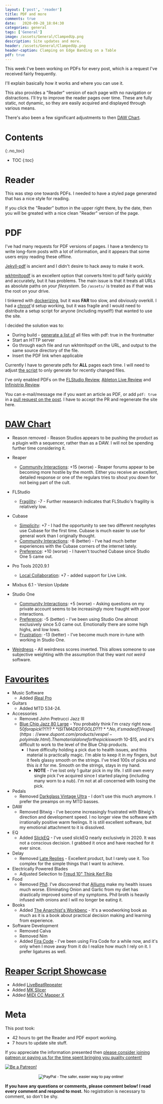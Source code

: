 ```yaml
---
layout: ['post', 'reader']
title: PDF and more
comments: true
date:   2020-09-28_18:04:30 
categories: general
tags: ['General']
image: /assets/General/ClampedUp.png
description: Site updates and more.
header: /assets/General/ClampedUp.png
header-caption: Clamping on Edge Banding on a Table
pdf: true
---
```


This week I've been working on PDFs for every post, which is a request I've received fairly frequently.

I'll explain basically how it works and where you can use it.

This also provides a "Reader" version of each page with no navigation or distractions. I'll try to improve the reader pages over time. These are fully static, not dynamic, so they are easily acquired and displayed through various means.

There's also been a few significant adjustments to then [DAW Chart](/DAW-Chart.html).

<!--more-->


# Contents
{:.no_toc}
* TOC
{:toc}

# Reader

This was step one towards PDFs. I needed to have a styled page generated that has a nice style for reading.

If you click the "Reader" button in the upper right there, by the date, then you will be greated with a nice clean "Reader" version of the page.

# PDF

I've had many requests for PDF versions of pages. I have a tendency to write long-form posts with a lot of information, and it appears that some users enjoy reading these offline.

[Jekyll-pdf](https://github.com/abeMedia/jekyll-pdf) is ancient and I didn't desire to hack away to make it work.

[wkhtmltopdf](https://wkhtmltopdf.org) is an excellent option that converts html to pdf fairly quickly and accurately, but it has problems. The main issue is that it treats all URLs as absolute paths on _your filesystem_. So `/assets/` is treated as if that was the root on your drive.

I tinkered with [dockerizing](https://www.docker.com), but it was **FAR** too slow, and obviously overkill. I had a [chroot](https://en.wikipedia.org/wiki/Chroot)'d setup working, but it was fragile and I would need to distribute a setup script for anyone (including myself!) that wanted to use the site.

I decided the solution was to:

* During build - [generate a list of](https://github.com/admiralbumblebee/AdmiralBumbleBee.com/blob/master/_plugins/jekyll-pdfify.rb) all files with pdf: true in the frontmatter
* Start an HTTP server
* Go through each file and run wkhtmltopdf on the URL, and output to the same source directory of the file. 
* Insert the PDF link when applicable

Currently I have to generate pdfs for **ALL** pages each time. I will need to adjust [the script](https://github.com/admiralbumblebee/AdmiralBumbleBee.com/blob/master/generate-pdfs) to only generate for recently changed files.

I've only enabled PDFs on the [FLStudio Review](/tags/#FLStudio), [Ableton Live Review](/tags/#Ableton+Live) and [Infinistrip Review](/music/2020/06/03/PSP-InfiniStrip-Review.html).

You can e-mail/message me if you want an article as PDF, or add `pdf: true` in a [pull request on the post](https://github.com/admiralbumblebee/AdmiralBumbleBee.com/tree/master/_posts). I have to accept the PR and regenerate the site here.

# [DAW Chart](/DAW-Chart.html)

* Reason removed - Reason Studios appears to be pushing the product as a plugin with a sequencer, rather than as a DAW. I will not be spending further time considering it.
* Reaper
    * [Community Interactions](DAW-Explain.html#community-interactions): +15 (worse) - Reaper forums appear to be becoming more hostile by the month. Either you receive an excellent, detailed response or one of the regulars tries to shout you down for not being part of the cult.
* FLStudio
    * [Fragility](/DAW-Explain.html#fragility): -7 - Further reasearch indicates that FLStudio's fragility is relatively low. 
* Cubase
    * [Simplicity](/DAW-Explain.html#simplicity): +7 - I had the opportunity to see two different neophytes use Cubase for the first time. Cubase is much easier to use for general work than I originally thought.
    * [Community Interactions](DAW-Explain.html#community-interactions): -8 (better) - I've had much better experiences with the Cubase corners of the internet lately.
    * [Preference](/DAW-Explain.html#preference): +10 (worse) - I haven't touched Cubase since Studio One 5 came out.
* Pro Tools 2020.9.1
    * [Local Collaboration](/DAW-Explain.html#local-collaboration): +7 - added support for Live Link.
* Mixbus 6.1 - Version Update
* Studio One
    * [Community Interactions](DAW-Explain.html#community-interactions): +5 (worse) - Asking questions on my private account seems to be increasingly more fraught with poor interactions.
    * [Preference](/DAW-Explain.html#preference): -5 (better) - I've been using Studio One almost exclusively since 5.0 came out. Emotionally there are some high highs, and low lows.
    * [Frustration](/DAW-Explain.html#frustration): -13 (better) - I've become much more in-tune with working in Studio One.

* [Weirdness](/DAW-Explain.html#weirdness-inverted) - All weirdness scores inverted. This allows someone to use subjective weighting with the assumption that they want _not weird_ software.

# [Favourites](/Favourites.html)

* Music Software
    * Added [iReal Pro](https://irealpro.com)
* Guitars
    * Added MTD 534-24.
* Accessories
    * Removed John Pretrucci Jazz III
    * [Blue Chip Jazz 80 Large](https://shop.bluechippick.net/products/Jazz80-LG.html) - You probably think I'm crazy right now. $50 for a pick!?!?!? **IS IT MADE OF GOLD???**. No, it's made of [Vespel](https://www.dupont.com/products/vespel-polyimide.html). The material alone for the pick is worth ~$10-$15, and it's difficult to work to the level of the Blue Chip products.
        * I have difficulty holding a pick due to health issues, and this material is practically magic. I'm able to keep it in my fingers, but it feels glassy smooth on the strings. I've tried 100s of picks and this _is it_ for me. Smooth on the strings, stays in my hand.
            * **NOTE** - I've lost only 1 guitar pick in my life. I still own every single pick I've acquired since I started playing (including many worn to a nub). I'm not at all concerned with losing the pick.
* Pedals
    * Removed [Darkglass Vintage Ultra](https://www.darkglass.com/creations/vintage-ultra-v2/) - I don't use this much anymore. I prefer the preamps on my MTD basses.
* DAW
    * Removed Bitwig - I've become increasingly frustrated with Bitwig's direction and development speed. I no longer view the software with irrationally positive warm feelings. It is still excellent software, but my emotional attachment to it is dissolved.
* EQ
    * Added [SlickEQ](https://www.tokyodawn.net/tdr-vos-slickeq/) - I've used slickEQ nearly exclusively in 2020. It was not a conscious decision. I grabbed it once and have reached for it ever since.
* Delay
    * Removed [Late Replies](https://www.bluecataudio.com/Products/Product_LateReplies/) - Excellent product, but I rarely use it. Too complex for the simple things that I want to achieve.
* Electrically Powered Blades
    * Adjusted Selection to [Freud 10" Think Kerf Rip](https://www.freudtools.com/products/LU87R010)
* Food
    * Removed [Phở](https://en.wikipedia.org/wiki/Pho). I've discovered that [Alliums](https://en.wikipedia.org/wiki/Allium) make my health issues much worse. Eliminating Onion and Garlic from my diet has drastically improved some of my symptoms. Phở broth is heavily infused with onions and I will no longer be eating it.
* Books
    * Added [The Anarchist's Workbenc](https://lostartpress.com/products/the-anarchists-workbench) - It's a woodworking book as much as it is a book about practical decision making and learning from experience.
* Software Development
    * Removed Calva
    * Removed Nim
    * Added [Fira Code](https://github.com/tonsky/FiraCode) - I've been using Fira Code for a while now, and it's only when I move away from it do I realize how much I rely on it. I prefer ligatures as well.

# [Reaper Script Showcase](/ReaperScripts.html)

* Added [LiveBeatRepeater](/ReaperScripts.html#livebeatrepeater---thread)
* Added [MK Slicer](/ReaperScripts.html#mk-slicer---thread)
* Added [MIDI CC Mapper X](/ReaperScripts.html#midi-cc-mapper-x---thread)

# Meta

This post took:

* 42 hours to get the Reader and PDF export working.
* 7 hours to update site stuff.

 If you appreciate the information presented then <a href="/DonateNow/">please consider joining patreon or paying us for the time spent bringing you quality content!</a>

<a href="https://www.patreon.com/bePatron?u=7465992"> <img class="patreon-button" src="/assets/Patreon.png" alt="Be a Patreon!"></a>

<form style="text-align: center;" action="https://www.paypal.com/cgi-bin/webscr" method="post" target="_top">
<input type="hidden" name="cmd" value="_s-xclick">
<input type="hidden" name="hosted_button_id" value="BR247JAZBTUJJ">
<input type="image" src="https://www.paypalobjects.com/en_US/i/btn/btn_donateCC_LG.gif" border="0" name="submit" alt="PayPal - The safer, easier way to pay online!">
<img alt="" border="0" src="https://www.paypalobjects.com/en_US/i/scr/pixel.gif" width="1" height="1">
</form>

**If you have any questions or comments, please comment below! I read every comment and respond to most.** No registration is necessary to comment, so don't be shy.

